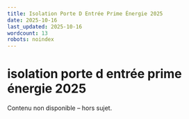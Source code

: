 ```yaml
---
title: Isolation Porte D Entrée Prime Énergie 2025
date: 2025-10-16
last_updated: 2025-10-16
wordcount: 13
robots: noindex
---
```


# isolation porte d entrée prime énergie 2025

Contenu non disponible – hors sujet.